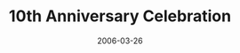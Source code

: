 ---
layout: message
category: message
series: "10th Anniversary"
title: "10th Anniversary Celebration"
date: 2006-03-26
audio-description: ""
audio: "http://www.crossroads.net/audio/2006/2006_10th_Anniversary_03-26_06/10th_Anniversary_03-26-06.mp3"
audio-title: "10th Anniversary Celebration"
audio-duration: "24&#58;35"
---